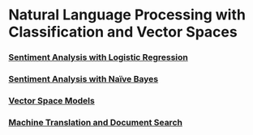 # Natural Language Processing with Classification and Vector Spaces

 ### [Sentiment Analysis with Logistic Regression](https://github.com/msankar/natural_language_processing/tree/main/nlp_with_classification_and_vector_spaces/week1)
 ### [Sentiment Analysis with Naïve Bayes](https://github.com/msankar/natural_language_processing/tree/main/nlp_with_classification_and_vector_spaces/week2)
 ### [Vector Space Models](https://github.com/msankar/natural_language_processing/tree/main/nlp_with_classification_and_vector_spaces/week3)
 ### [Machine Translation and Document Search](https://github.com/msankar/natural_language_processing/tree/main/nlp_with_classification_and_vector_spaces/week4)

